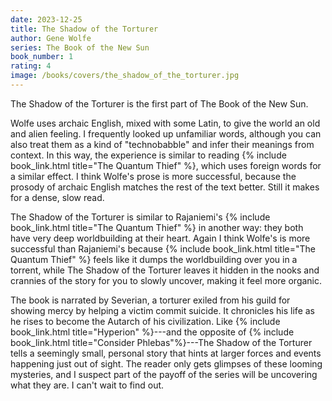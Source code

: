 ```yaml
---
date: 2023-12-25
title: The Shadow of the Torturer
author: Gene Wolfe
series: The Book of the New Sun
book_number: 1
rating: 4
image: /books/covers/the_shadow_of_the_torturer.jpg
---
```


<span class="book-title">The Shadow of the Torturer</span> is the first part
of The Book of the New Sun.

Wolfe uses archaic English, mixed with some Latin, to give the world an old
and alien feeling. I frequently looked up unfamiliar words, although you can
also treat them as a kind of "technobabble" and infer their meanings from
context. In this way, the experience is similar to reading {% include
book_link.html title="The Quantum Thief" %}, which uses foreign words for a
similar effect. I think Wolfe's prose is more successful, because the prosody
of archaic English matches the rest of the text better. Still it makes for a
dense, slow read.

<span class="book-title">The Shadow of the Torturer</span> is similar to
Rajaniemi's {% include book_link.html title="The Quantum Thief" %} in another
way: they both have very deep worldbuilding at their heart. Again I think
Wolfe's is more successful than Rajaniemi's because {% include book_link.html
title="The Quantum Thief" %} feels like it dumps the worldbuilding over you in
a torrent, while <span class="book-title">The Shadow of the Torturer</span>
leaves it hidden in the nooks and crannies of the story for you to slowly
uncover, making it feel more organic.

The book is narrated by Severian, a torturer exiled from his guild for showing
mercy by helping a victim commit suicide. It chronicles his life as he rises
to become the Autarch of his civilization. Like {% include book_link.html
title="Hyperion" %}---and the opposite of {% include book_link.html
title="Consider Phlebas"%}---<span class="book-title">The Shadow of the
Torturer</span> tells a seemingly small, personal story that hints at larger
forces and events happening just out of sight. The reader only gets glimpses
of these looming mysteries, and I suspect part of the payoff of the series
will be uncovering what they are. I can't wait to find out.
